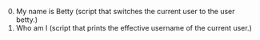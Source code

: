 0. My name is Betty (script that switches the current user to the user betty.)
1. Who am I (script that prints the effective username of the current user.)
